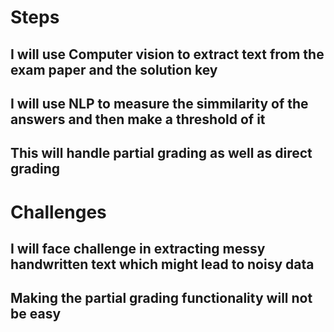 #  Steps
## I will use Computer vision to extract text from the exam paper and the solution key
## I will use NLP to measure the simmilarity of the answers and then make a threshold of it 
## This will handle partial grading as well as direct grading 

# Challenges
## I will face challenge in extracting messy handwritten text which might lead to noisy data
## Making the partial grading functionality will not be easy
